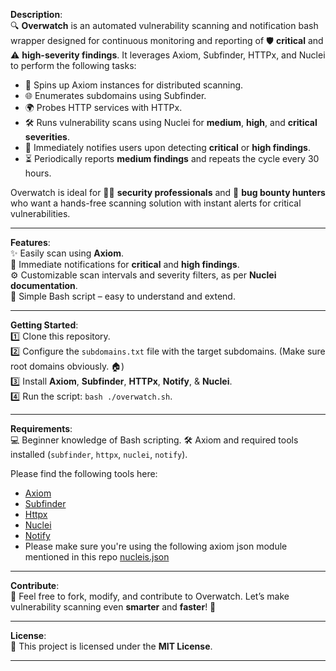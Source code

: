 **Description**:  
🔍 **Overwatch** is an automated vulnerability scanning and notification bash wrapper designed for continuous monitoring and reporting of 🛡️ **critical** and ⚠️ **high-severity findings**. It leverages Axiom, Subfinder, HTTPx, and Nuclei to perform the following tasks:  
- 🚀 Spins up Axiom instances for distributed scanning.  
- 🌐 Enumerates subdomains using Subfinder.  
- 🌍 Probes HTTP services with HTTPx.  
- 🛠️ Runs vulnerability scans using Nuclei for **medium**, **high**, and **critical severities**.  
- 📢 Immediately notifies users upon detecting **critical** or **high findings**.  
- ⏳ Periodically reports **medium findings** and repeats the cycle every 30 hours.  

Overwatch is ideal for 🕵️‍♂️ **security professionals** and 🏹 **bug bounty hunters** who want a hands-free scanning solution with instant alerts for critical vulnerabilities.

---

**Features**:  
✨ Easily scan using **Axiom**.  
📢 Immediate notifications for **critical** and **high findings**.  
⚙️ Customizable scan intervals and severity filters, as per **Nuclei documentation**.  
🐚 Simple Bash script – easy to understand and extend.  

---

**Getting Started**:  
1️⃣ Clone this repository.  
2️⃣ Configure the `subdomains.txt` file with the target subdomains. (Make sure root domains obviously. 🏠)  
3️⃣ Install **Axiom**, **Subfinder**, **HTTPx**, **Notify**, & **Nuclei**.  
4️⃣ Run the script: `bash ./overwatch.sh`.  

---

**Requirements**:  
💻 Beginner knowledge of Bash scripting. 
🛠️ Axiom and required tools installed (`subfinder`, `httpx`, `nuclei`, `notify`).

Please find the following tools here:
* [Axiom](https://github.com/attacksurge/ax)
* [Subfinder](https://github.com/projectdiscovery/subfinder)
* [Httpx](https://github.com/projectdiscovery/httpx)
* [Nuclei](https://github.com/projectdiscovery/nuclei)
* [Notify](https://github.com/projectdiscovery/notify)
* Please make sure you're using the following axiom json module mentioned in this repo [nucleis.json](https://github.com/tess-ss/overwatch/blob/main/nucleis.json)

---

**Contribute**:  
🤝 Feel free to fork, modify, and contribute to Overwatch. Let’s make vulnerability scanning even **smarter** and **faster**! 🚀  

---

**License**:  
📜 This project is licensed under the **MIT License**.  

---


